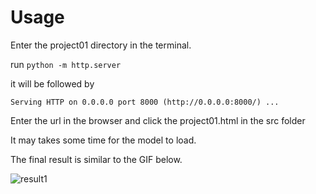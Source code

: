 # Usage

Enter the project01 directory in the terminal.

run `python -m http.server`

it will be followed by

`Serving HTTP on 0.0.0.0 port 8000 (http://0.0.0.0:8000/) ...`

Enter the url in the browser and click the project01.html in the src folder

It may takes some time for the model to load.

The final result is similar to the GIF below.

![result1](./pictures/project01-1.gif)





